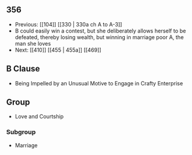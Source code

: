 ## 356
- Previous: [[104]] [[330 | 330a ch A to A-3]] 
- B could easily win a contest, but she deliberately allows herself to be defeated, thereby losing wealth, but winning in marriage poor A, the man she loves
- Next: [[410]] [[455 | 455a]] [[469]] 

## B Clause
- Being Impelled by an Unusual Motive to Engage in Crafty Enterprise

## Group
- Love and Courtship

### Subgroup
- Marriage

